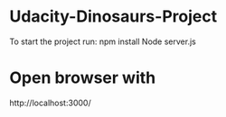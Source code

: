 # Udacity-Dinosaurs-Project
To start the project run:
npm install
Node server.js
# Open browser with 

http://localhost:3000/
